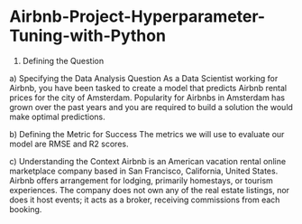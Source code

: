# Airbnb-Project-Hyperparameter-Tuning-with-Python
1. Defining the Question

a) Specifying the Data Analysis Question
As a Data Scientist working for Airbnb, you have been tasked to create a model that predicts Airbnb rental prices for the city of Amsterdam. Popularity for Airbnbs in Amsterdam has grown over the past years and you are required to build a solution the would make optimal predictions.

b) Defining the Metric for Success
The metrics we will use to evaluate our model are RMSE and R2 scores.

c) Understanding the Context
Airbnb is an American vacation rental online marketplace company based in San Francisco, California, United States. Airbnb offers arrangement for lodging, primarily homestays, or tourism experiences. The company does not own any of the real estate listings, nor does it host events; it acts as a broker, receiving commissions from each booking.
